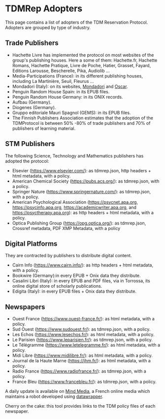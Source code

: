 # TDMRep Adopters

This page contains a list of adopters of the TDM Reservation Protocol. Adopters are grouped by type of industry. 

## Trade Publishers

- Hachette Livre has implemented the protocol on most websites of the group's publishing houses. Here a some of them: Hachette.fr, Hachette Romans, Hachette Pratique, Livre de Poche, Hatier, Grasset, Fayard, Editions Larousse, Bescherelle, Pika, Audiolib ...   
- Media-Participations (France): in its different publishing houses, including La Martinière, Seuil, Fleurus ...
- Mondadori (Italy): on its websites, [Mondadori](https://www.mondadori.it/) and [Oscar](https://www.oscarmondadori.it/). 
- Penguin Random House Spain: in its EPUB files. 
- Penguin Random House Germany: in its ONIX records. 
- Aufbau (Germany).
- Diogenes (Germany).
- Gruppo editoriale Mauri Spagnol (GEMS): in its EPUB files.
- The Finnish Publishers Association estimates that the adoption of the TDMProtocol is between 50% -80% of trade publishers and 70% of publishers of learning material.

## STM Publishers
The following Science, Technology and Mathematics publishers has adopted the protocol:

- Elsevier (https://www.elsevier.com/): as tdmrep.json, http headers + html metadata, with a policy.
- American Chemical Society (https://pubs.acs.org/): as tdmrep.json, with a policy.
- Springer Nature (https://www.springernature.com/): as tdmrep.json, with a policy.
- American Psychological Association (https://psycnet.apa.org, https://psycinfo.apa.org, https://academicwriter.apa.org, and https://psyctherapy.apa.org): as http headers + html metadata, with a policy.
- Optica Publishing Group (https://opg.optica.org/): as tdmrep.json, Crossref metadata, PDF XMP Metadata, with a policy

## Digital Platforms
They are contracted by publishers to distribute digital content. 

- Cairn Info (https://www.cairn.info/): as http headers + html metadata, with a policy.
- Bookwire (Germany):in every EPUB + Onix data they distribute. 
- Casalini Libri (Italy): in every EPUB and PDF files, via in Torrossa, its online digital store of scholarly publications.
- Edigita (Italy): in every EPUB files + Onix data they distribute.


## Newspapers
- Ouest France (https://www.ouest-france.fr/): as html metadata, with a policy.
- Sud Ouest (https://www.sudouest.fr/): as tdmrep.json, with a policy.
- Les Echos (https://www.lesechos.fr/): as html metadata, with a policy.
- Le Parisien (https://www.leparisien.fr/): as tdmrep.json, with a policy.
- Le Télégramme (https://www.letelegramme.fr/): as html metadata, with a policy.
- Midi Libre (https://www.midilibre.fr/): as html metadata, with a policy.
- Journal de la Haute Marne (https://jhm.fr/): as html metadata, with a policy.
- Radio France (https://www.radiofrance.fr/): as tdmrep.json, with a policy.
- France Bleu (https://www.francebleu.fr/): as tdmrep.json, with a policy.

A daily update is available on [Mind Media](https://www.mind.eu.com/media/data/ia-generative-quels-editeurs-francais-bloquent-les-robots-dopenai-et-google-lesquels-ont-adopte-le-protocole-tdmrep/), a French online media which maintains a robot developed using [datawrapper](https://www.datawrapper.de/_/607Cd/). 

Cherry on the cake: this tool provides links to the TDM policy files of each newspaper. 
